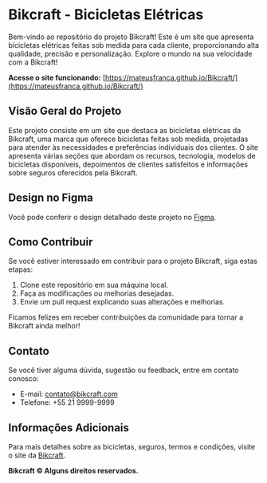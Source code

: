 # Bikcraft - Bicicletas Elétricas

Bem-vindo ao repositório do projeto Bikcraft! Este é um site que apresenta bicicletas elétricas feitas sob medida para cada cliente, proporcionando alta qualidade, precisão e personalização. Explore o mundo na sua velocidade com a Bikcraft!

**Acesse o site funcionando:** [https://mateusfranca.github.io/Bikcraft/](https://mateusfranca.github.io/Bikcraft/)

## Visão Geral do Projeto

Este projeto consiste em um site que destaca as bicicletas elétricas da Bikcraft, uma marca que oferece bicicletas feitas sob medida, projetadas para atender às necessidades e preferências individuais dos clientes. O site apresenta várias seções que abordam os recursos, tecnologia, modelos de bicicletas disponíveis, depoimentos de clientes satisfeitos e informações sobre seguros oferecidos pela Bikcraft.

## Design no Figma

Você pode conferir o design detalhado deste projeto no [Figma](https://www.figma.com/file/6CoCBkmTd6oAUkFX0JYVpH/bikcraft-figma?type=design&node-id=0%3A1&mode=design&t=qlhgUcoPYZrE7DSw-1).

## Como Contribuir

Se você estiver interessado em contribuir para o projeto Bikcraft, siga estas etapas:

1. Clone este repositório em sua máquina local.
2. Faça as modificações ou melhorias desejadas.
3. Envie um pull request explicando suas alterações e melhorias.

Ficamos felizes em receber contribuições da comunidade para tornar a Bikcraft ainda melhor!

## Contato

Se você tiver alguma dúvida, sugestão ou feedback, entre em contato conosco:

- E-mail: contato@bikcraft.com
- Telefone: +55 21 9999-9999

## Informações Adicionais

Para mais detalhes sobre as bicicletas, seguros, termos e condições, visite o site da [Bikcraft](https://mateusfranca.github.io/Bikcraft/).

**Bikcraft © Alguns direitos reservados.**
